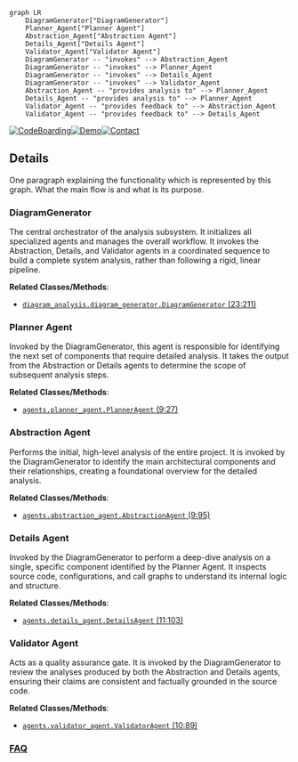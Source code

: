 ```mermaid
graph LR
    DiagramGenerator["DiagramGenerator"]
    Planner_Agent["Planner Agent"]
    Abstraction_Agent["Abstraction Agent"]
    Details_Agent["Details Agent"]
    Validator_Agent["Validator Agent"]
    DiagramGenerator -- "invokes" --> Abstraction_Agent
    DiagramGenerator -- "invokes" --> Planner_Agent
    DiagramGenerator -- "invokes" --> Details_Agent
    DiagramGenerator -- "invokes" --> Validator_Agent
    Abstraction_Agent -- "provides analysis to" --> Planner_Agent
    Details_Agent -- "provides analysis to" --> Planner_Agent
    Validator_Agent -- "provides feedback to" --> Abstraction_Agent
    Validator_Agent -- "provides feedback to" --> Details_Agent
```

[![CodeBoarding](https://img.shields.io/badge/Generated%20by-CodeBoarding-9cf?style=flat-square)](https://github.com/CodeBoarding/GeneratedOnBoardings)[![Demo](https://img.shields.io/badge/Try%20our-Demo-blue?style=flat-square)](https://www.codeboarding.org/demo)[![Contact](https://img.shields.io/badge/Contact%20us%20-%20contact@codeboarding.org-lightgrey?style=flat-square)](mailto:contact@codeboarding.org)

## Details

One paragraph explaining the functionality which is represented by this graph. What the main flow is and what is its purpose.

### DiagramGenerator
The central orchestrator of the analysis subsystem. It initializes all specialized agents and manages the overall workflow. It invokes the Abstraction, Details, and Validator agents in a coordinated sequence to build a complete system analysis, rather than following a rigid, linear pipeline.


**Related Classes/Methods**:

- <a href="https://github.com/CodeBoarding/CodeBoarding/blob/main/diagram_analysis/diagram_generator.py#L23-L211" target="_blank" rel="noopener noreferrer">`diagram_analysis.diagram_generator.DiagramGenerator` (23:211)</a>


### Planner Agent
Invoked by the DiagramGenerator, this agent is responsible for identifying the next set of components that require detailed analysis. It takes the output from the Abstraction or Details agents to determine the scope of subsequent analysis steps.


**Related Classes/Methods**:

- <a href="https://github.com/CodeBoarding/CodeBoarding/blob/main/agents/planner_agent.py#L9-L27" target="_blank" rel="noopener noreferrer">`agents.planner_agent.PlannerAgent` (9:27)</a>


### Abstraction Agent
Performs the initial, high-level analysis of the entire project. It is invoked by the DiagramGenerator to identify the main architectural components and their relationships, creating a foundational overview for the detailed analysis.


**Related Classes/Methods**:

- <a href="https://github.com/CodeBoarding/CodeBoarding/blob/main/agents/abstraction_agent.py#L9-L95" target="_blank" rel="noopener noreferrer">`agents.abstraction_agent.AbstractionAgent` (9:95)</a>


### Details Agent
Invoked by the DiagramGenerator to perform a deep-dive analysis on a single, specific component identified by the Planner Agent. It inspects source code, configurations, and call graphs to understand its internal logic and structure.


**Related Classes/Methods**:

- <a href="https://github.com/CodeBoarding/CodeBoarding/blob/main/agents/details_agent.py#L11-L103" target="_blank" rel="noopener noreferrer">`agents.details_agent.DetailsAgent` (11:103)</a>


### Validator Agent
Acts as a quality assurance gate. It is invoked by the DiagramGenerator to review the analyses produced by both the Abstraction and Details agents, ensuring their claims are consistent and factually grounded in the source code.


**Related Classes/Methods**:

- <a href="https://github.com/CodeBoarding/CodeBoarding/blob/main/agents/validator_agent.py#L10-L89" target="_blank" rel="noopener noreferrer">`agents.validator_agent.ValidatorAgent` (10:89)</a>




### [FAQ](https://github.com/CodeBoarding/GeneratedOnBoardings/tree/main?tab=readme-ov-file#faq)